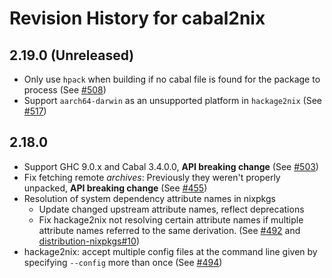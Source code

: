 # Revision History for cabal2nix

## 2.19.0 (Unreleased)

* Only use `hpack` when building if no cabal file is found
  for the package to process
  (See [#508](https://github.com/NixOS/cabal2nix/pull/508))
* Support `aarch64-darwin` as an unsupported platform in
  `hackage2nix` (See [#517](https://github.com/NixOS/cabal2nix/pull/517))

## 2.18.0

* Support GHC 9.0.x and Cabal 3.4.0.0,
  **API breaking change**
  (See [#503](https://github.com/NixOS/cabal2nix/pull/503))
* Fix fetching remote _archives_: Previously they weren't properly
  unpacked, **API breaking change**
  (See [#455](https://github.com/NixOS/cabal2nix/pull/455))
* Resolution of system dependency attribute names in nixpkgs
  * Update changed upstream attribute names, reflect deprecations
  * Fix hackage2nix not resolving certain attribute names if multiple
    attribute names referred to the same derivation.
    (See [#492](https://github.com/NixOS/cabal2nix/pull/492) and
    [distribution-nixpkgs#10](https://github.com/NixOS/distribution-nixpkgs/pull/10))
* hackage2nix: accept multiple config files at the command
  line given by specifying `--config` more than once
  (See [#494](https://github.com/NixOS/cabal2nix/pull/494))
